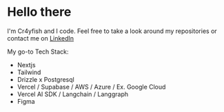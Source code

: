 <h1>Hello there</h1>


I'm Cr4yfish and I code.
Feel free to take a look around my repositories or contact me on [LinkedIn](https://www.linkedin.com/in/cr4yfish/)

My go-to Tech Stack:
- Nextjs
- Tailwind
- Drizzle x Postgresql
- Vercel / Supabase / AWS / Azure / Ex. Google Cloud
- Vercel AI SDK / Langchain / Langgraph
- Figma
